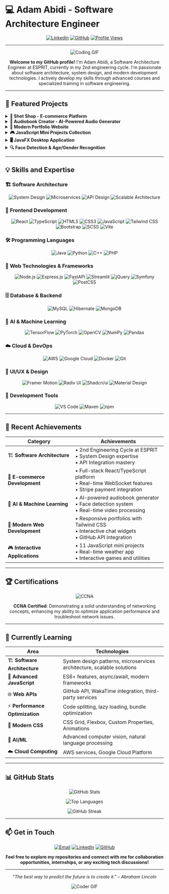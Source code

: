 # 💻 Adam Abidi - Software Architecture Engineer

<div align="center">

[![LinkedIn](https://img.shields.io/badge/LinkedIn-0077B5?style=for-the-badge&logo=linkedin&logoColor=white)](https://www.linkedin.com/in/adam-abidi-b002712a4/)
[![GitHub](https://img.shields.io/badge/GitHub-100000?style=for-the-badge&logo=github&logoColor=white)](https://github.com/kiddae0)
[![Profile Views](https://komarev.com/ghpvc/?username=kiddae0&color=blue&style=for-the-badge)](https://github.com/kiddae0)

</div>

---

<div align="center">

![Coding GIF](https://media.giphy.com/media/qgQUggAC3Pfv687qPC/giphy.gif)

**Welcome to my GitHub profile!** I'm Adam Abidi, a Software Architecture Engineer at ESPRIT, currently in my 2nd engineering cycle. I'm passionate about software architecture, system design, and modern development technologies. I actively develop my skills through advanced courses and specialized training in software engineering.

</div>

---

## 🚀 **Featured Projects**

<details>
<summary><b>🛒 Shot Shop - E-commerce Platform</b></summary>

A modern full-stack e-commerce application with advanced features:

| **Category** | **Technologies** |
|--------------|------------------|
| **Frontend** | React 18, TypeScript, Vite, Tailwind CSS |
| **UI Components** | Radix UI, Shadcn/ui, Framer Motion |
| **State Management** | Zustand, React Query (TanStack Query) |
| **Backend** | Node.js, Express.js, Socket.io |
| **Authentication** | JWT, OAuth2, Google Auth |
| **Payment** | Stripe integration |
| **Database** | MySQL with Hibernate ORM |
| **Cloud** | AWS S3, Google Cloud Storage |
| **Real-time** | WebSocket connections |
| **Internationalization** | React i18next |
| **Analytics** | Google Analytics integration |
| **Deployment** | Docker, Docker Compose |

</details>

<details>
<summary><b>🎵 Audiobook Creator - AI-Powered Audio Generator</b></summary>

An intelligent audiobook generation system with advanced AI features:

| **Category** | **Technologies** |
|--------------|------------------|
| **Core** | Python, PyPDF2, ebooklib, pyttsx3, gTTS |
| **AI/ML** | PyTorch, Transformers, TTS (Text-to-Speech) |
| **Audio Processing** | pydub, soundfile, librosa |
| **Web Interface** | Streamlit, FastAPI, Uvicorn |
| **Cloud Integration** | Google Cloud Text-to-Speech, Dropbox API |
| **Data Processing** | NumPy, Pandas, SciPy, NLTK |
| **Testing** | pytest, black, flake8, mypy |
| **Visualization** | Plotly |
| **Authentication** | JWT, bcrypt, passlib |

</details>

<details>
<summary><b>🎨 Modern Portfolio Website</b></summary>

A responsive portfolio website with interactive features:

| **Category** | **Technologies** |
|--------------|------------------|
| **Frontend** | HTML5, CSS3, JavaScript (ES6+) |
| **Styling** | Tailwind CSS, SCSS/Sass, Bootstrap 5 |
| **Animations** | AOS (Animate On Scroll), Custom CSS animations |
| **Interactive Features** | Chat widget, Meeting scheduler, GitHub integration |
| **Build Tools** | PostCSS, Autoprefixer |
| **Version Control** | Git |

</details>

<details>
<summary><b>🎮 JavaScript Mini Projects Collection</b></summary>

A comprehensive collection of 11 interactive web applications:

| **Projects** | **Features** |
|--------------|--------------|
| Calculator, Counter, Dice Roller | Responsive design, Local storage |
| Digital Clock, Number Guessing Game | Web APIs, Real-time updates |
| Password Generator, Rock Paper Scissors | Interactive UI, Game logic |
| Temperature Converter, Weather App | API integration, Data visualization |

**Technologies**: HTML5, CSS3, JavaScript (ES6+)  
**Live Demo**: [Weather App](https://adamweatherapp.netlify.app)

</details>

<details>
<summary><b>🖥️ JavaFX Desktop Application</b></summary>

A comprehensive desktop application with modern UI:

| **Category** | **Technologies** |
|--------------|------------------|
| **Core** | Java 17, JavaFX 21, Maven |
| **UI Framework** | JFoenix, MaterialFX, ControlsFX |
| **Icons** | Ikonli, FontAwesomeFX |
| **Database** | MySQL with Hibernate |
| **Authentication** | Google OAuth, JWT, bcrypt |
| **PDF Generation** | iText 7 |
| **Excel Processing** | Apache POI |
| **Cloud Services** | AWS S3, Google Drive API |
| **Messaging** | Twilio SMS, JavaMail |
| **Payment** | Stripe integration |
| **QR Codes** | ZXing library |
| **Real-time** | WebSocket support |

</details>

<details>
<summary><b>🔍 Face Detection & Age/Gender Recognition</b></summary>

An AI-powered computer vision application:

| **Category** | **Technologies** |
|--------------|------------------|
| **Computer Vision** | OpenCV 4.8, DeepFace |
| **Machine Learning** | TensorFlow 2.13, NumPy |
| **Model Management** | gdown for model downloads |
| **Real-time Processing** | Live video capture and analysis |

</details>

---

## 💡 **Skills and Expertise**

### 🏗️ **Software Architecture**
<div align="center">

![System Design](https://img.shields.io/badge/System_Design-000000?style=for-the-badge&logo=system-design&logoColor=white)
![Microservices](https://img.shields.io/badge/Microservices-000000?style=for-the-badge&logo=microservices&logoColor=white)
![API Design](https://img.shields.io/badge/API_Design-000000?style=for-the-badge&logo=api&logoColor=white)
![Scalable Architecture](https://img.shields.io/badge/Scalable_Architecture-000000?style=for-the-badge&logo=scalable&logoColor=white)

</div>

### 🚀 **Frontend Development**
<div align="center">

![React](https://img.shields.io/badge/React-20232A?style=for-the-badge&logo=react&logoColor=61DAFB)
![TypeScript](https://img.shields.io/badge/TypeScript-007ACC?style=for-the-badge&logo=typescript&logoColor=white)
![HTML5](https://img.shields.io/badge/HTML5-E34F26?style=for-the-badge&logo=html5&logoColor=white)
![CSS3](https://img.shields.io/badge/CSS3-1572B6?style=for-the-badge&logo=css3&logoColor=white)
![JavaScript](https://img.shields.io/badge/JavaScript-F7DF1E?style=for-the-badge&logo=javascript&logoColor=black)
![Tailwind CSS](https://img.shields.io/badge/Tailwind_CSS-38B2AC?style=for-the-badge&logo=tailwind-css&logoColor=white)
![Bootstrap](https://img.shields.io/badge/Bootstrap-563D7C?style=for-the-badge&logo=bootstrap&logoColor=white)
![SCSS](https://img.shields.io/badge/SCSS-CC6699?style=for-the-badge&logo=sass&logoColor=white)
![Vite](https://img.shields.io/badge/Vite-646CFF?style=for-the-badge&logo=vite&logoColor=white)

</div>

### 🛠️ **Programming Languages**
<div align="center">

![Java](https://img.shields.io/badge/Java-ED8B00?style=for-the-badge&logo=openjdk&logoColor=white)
![Python](https://img.shields.io/badge/Python-3776AB?style=for-the-badge&logo=python&logoColor=white)
![C++](https://img.shields.io/badge/C%2B%2B-00599C?style=for-the-badge&logo=c%2B%2B&logoColor=white)
![PHP](https://img.shields.io/badge/PHP-777BB4?style=for-the-badge&logo=php&logoColor=white)

</div>

### 🎯 **Web Technologies & Frameworks**
<div align="center">

![Node.js](https://img.shields.io/badge/Node.js-43853D?style=for-the-badge&logo=node.js&logoColor=white)
![Express.js](https://img.shields.io/badge/Express.js-404D59?style=for-the-badge&logo=express&logoColor=white)
![FastAPI](https://img.shields.io/badge/FastAPI-009688?style=for-the-badge&logo=fastapi&logoColor=white)
![Streamlit](https://img.shields.io/badge/Streamlit-FF4B4B?style=for-the-badge&logo=streamlit&logoColor=white)
![jQuery](https://img.shields.io/badge/jQuery-0769AD?style=for-the-badge&logo=jquery&logoColor=white)
![Symfony](https://img.shields.io/badge/Symfony-000000?style=for-the-badge&logo=symfony&logoColor=white)
![PostCSS](https://img.shields.io/badge/PostCSS-DD3A0A?style=for-the-badge&logo=postcss&logoColor=white)

</div>

### 🗄️ **Database & Backend**
<div align="center">

![MySQL](https://img.shields.io/badge/MySQL-4479A1?style=for-the-badge&logo=mysql&logoColor=white)
![Hibernate](https://img.shields.io/badge/Hibernate-59666C?style=for-the-badge&logo=hibernate&logoColor=white)
![MongoDB](https://img.shields.io/badge/MongoDB-4EA94B?style=for-the-badge&logo=mongodb&logoColor=white)

</div>

### 🤖 **AI & Machine Learning**
<div align="center">

![TensorFlow](https://img.shields.io/badge/TensorFlow-FF6F00?style=for-the-badge&logo=tensorflow&logoColor=white)
![PyTorch](https://img.shields.io/badge/PyTorch-EE4C2C?style=for-the-badge&logo=pytorch&logoColor=white)
![OpenCV](https://img.shields.io/badge/OpenCV-5C3EE8?style=for-the-badge&logo=opencv&logoColor=white)
![NumPy](https://img.shields.io/badge/NumPy-013243?style=for-the-badge&logo=numpy&logoColor=white)
![Pandas](https://img.shields.io/badge/Pandas-150458?style=for-the-badge&logo=pandas&logoColor=white)

</div>

### ☁️ **Cloud & DevOps**
<div align="center">

![AWS](https://img.shields.io/badge/AWS-FF9900?style=for-the-badge&logo=amazon-aws&logoColor=white)
![Google Cloud](https://img.shields.io/badge/Google_Cloud-4285F4?style=for-the-badge&logo=google-cloud&logoColor=white)
![Docker](https://img.shields.io/badge/Docker-2496ED?style=for-the-badge&logo=docker&logoColor=white)
![Git](https://img.shields.io/badge/Git-F05032?style=for-the-badge&logo=git&logoColor=white)

</div>

### 🎨 **UI/UX & Design**
<div align="center">

![Framer Motion](https://img.shields.io/badge/Framer_Motion-0055FF?style=for-the-badge&logo=framer&logoColor=white)
![Radix UI](https://img.shields.io/badge/Radix_UI-161618?style=for-the-badge&logo=radix-ui&logoColor=white)
![Shadcn/ui](https://img.shields.io/badge/Shadcn_ui-000000?style=for-the-badge&logo=shadcn-ui&logoColor=white)
![Material Design](https://img.shields.io/badge/Material_Design-757575?style=for-the-badge&logo=material-design&logoColor=white)

</div>

### 🔧 **Development Tools**
<div align="center">

![VS Code](https://img.shields.io/badge/VS_Code-007ACC?style=for-the-badge&logo=visual-studio-code&logoColor=white)
![Maven](https://img.shields.io/badge/Maven-C71A36?style=for-the-badge&logo=apache-maven&logoColor=white)
![npm](https://img.shields.io/badge/npm-CB3837?style=for-the-badge&logo=npm&logoColor=white)

</div>

---

## 🌟 **Recent Achievements**

<div align="center">

| **Category** | **Achievements** |
|--------------|------------------|
| 🏗️ **Software Architecture** | • 2nd Engineering Cycle at ESPRIT<br>• System Design expertise<br>• API Integration mastery |
| 🛒 **E-commerce Development** | • Full-stack React/TypeScript platform<br>• Real-time WebSocket features<br>• Stripe payment integration |
| 🤖 **AI & Machine Learning** | • AI-powered audiobook generator<br>• Face detection system<br>• Real-time video processing |
| 🎨 **Modern Web Development** | • Responsive portfolios with Tailwind CSS<br>• Interactive chat widgets<br>• GitHub API integration |
| 🎮 **Interactive Applications** | • 11 JavaScript mini projects<br>• Real-time weather app<br>• Interactive games and utilities |

</div>

---

## 🏆 **Certifications**

<div align="center">

![CCNA](https://img.shields.io/badge/CCNA_Certified-1BA1D2?style=for-the-badge&logo=cisco&logoColor=white)

**CCNA Certified**: Demonstrating a solid understanding of networking concepts, enhancing my ability to optimize application performance and troubleshoot network issues.

</div>

---

## 🌱 **Currently Learning**

<div align="center">

| **Area** | **Technologies** |
|----------|------------------|
| 🏗️ **Software Architecture** | System design patterns, microservices architecture, scalable solutions |
| 🚀 **Advanced JavaScript** | ES6+ features, async/await, modern frameworks |
| 🌐 **Web APIs** | GitHub API, WakaTime integration, third-party services |
| ⚡ **Performance Optimization** | Code splitting, lazy loading, bundle optimization |
| 🎨 **Modern CSS** | CSS Grid, Flexbox, Custom Properties, Animations |
| 🤖 **AI/ML** | Advanced computer vision, natural language processing |
| ☁️ **Cloud Computing** | AWS services, Google Cloud Platform |

</div>

---

## 📊 **GitHub Stats**

<div align="center">

![GitHub Stats](https://github-readme-stats.vercel.app/api?username=kiddae0&show_icons=true&theme=radical&hide_border=true&bg_color=0D1117&title_color=58A6FF&text_color=8B949E&icon_color=58A6FF)

![Top Languages](https://github-readme-stats.vercel.app/api/top-langs/?username=kiddae0&layout=compact&theme=radical&hide_border=true&bg_color=0D1117&title_color=58A6FF&text_color=8B949E)

![GitHub Streak](https://streak-stats.demolab.com/?user=kiddae0&theme=radical&hide_border=true&background=0D1117&stroke=58A6FF&ring=58A6FF&fire=58A6FF&currStreakNum=8B949E&sideNums=8B949E&currStreakLabel=8B949E&sideLabels=8B949E&dates=8B949E)

</div>

---

## 📫 **Get in Touch**

<div align="center">

[![Email](https://img.shields.io/badge/Email-D14836?style=for-the-badge&logo=gmail&logoColor=white)](mailto:adam.abidi@esprit.tn)
[![LinkedIn](https://img.shields.io/badge/LinkedIn-0077B5?style=for-the-badge&logo=linkedin&logoColor=white)](https://www.linkedin.com/in/adam-abidi-b002712a4/)
[![GitHub](https://img.shields.io/badge/GitHub-100000?style=for-the-badge&logo=github&logoColor=white)](https://github.com/kiddae0)

**Feel free to explore my repositories and connect with me for collaboration opportunities, internships, or any exciting tech discussions!**

</div>

---

<div align="center">

*"The best way to predict the future is to create it." – Abraham Lincoln*

![Coder GIF](https://media.giphy.com/media/ZVik7pBtu9dNS/giphy.gif)

</div> 
